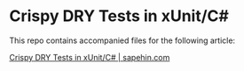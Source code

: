 # Crispy DRY Tests in xUnit/C#

This repo contains accompanied files for the following article:

[Crispy DRY Tests in xUnit/C# | sapehin.com](https://sapehin.com/crispy-tests/)

